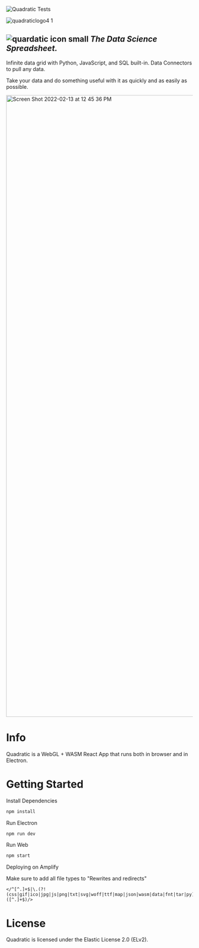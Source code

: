 ![Quadratic Tests](https://github.com/quadratic-eng/quadratic/actions/workflows/main.yml/badge.svg)

![quadraticlogo4 1](https://user-images.githubusercontent.com/3479421/162037216-2fea1620-2310-4cfa-96fb-31299195e3a9.png)

![quardatic icon small](https://user-images.githubusercontent.com/3479421/162039117-02f85f2c-e382-4ed8-ac39-64efab17a144.svg)  **_The Data Science Spreadsheet._**
----

Infinite data grid with Python, JavaScript, and SQL built-in. Data Connectors to pull any data.

Take your data and do something useful with it as quickly and as easily as possible.

<img width="1680" alt="Screen Shot 2022-02-13 at 12 45 36 PM" src="https://user-images.githubusercontent.com/3479421/153772038-08865af4-cdc4-4b56-809a-259a89461595.png">

# Info

Quadratic is a WebGL + WASM React App that runs both in browser and in Electron.

# Getting Started

Install Dependencies

```bash
npm install
```

Run Electron

```bash
npm run dev
```

Run Web

```bash
npm start
```

Deploying on Amplify

Make sure to add all file types to "Rewrites and redirects"

```
</^[^.]+$|\.(?!(css|gif|ico|jpg|js|png|txt|svg|woff|ttf|map|json|wasm|data|fnt|tar|py)$)([^.]+$)/>
```

# License
Quadratic is licensed under the Elastic License 2.0 (ELv2).
